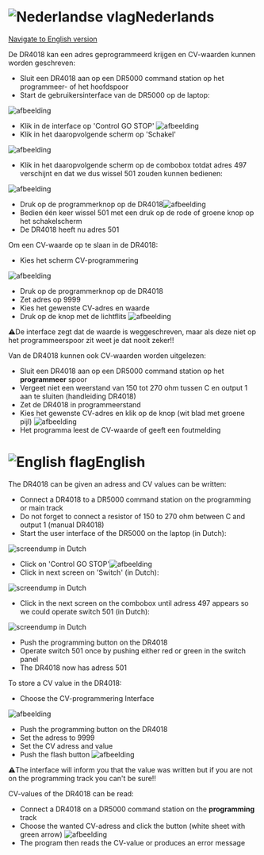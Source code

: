 # ![Nederlandse vlag](../../images/nl.gif)Nederlands

[Navigate to English version](#English)

De DR4018 kan een adres geprogrammeerd krijgen en CV-waarden kunnen worden geschreven:

* Sluit een DR4018 aan op een DR5000 command station op het programmeer- of het hoofdspoor
* Start de gebruikersinterface van de DR5000 op de laptop:

![afbeelding](./images/DR5000commandstationinterface.JPG)

* Klik in de interface op 'Control GO STOP' ![afbeelding](./images/DR5000GoStop.PNG)
* Klik in het daaropvolgende scherm op 'Schakel'

![afbeelding](./images/DriveSwitchSelect.png)

* Klik in het daaropvolgende scherm op de combobox totdat adres 497 verschijnt en dat we dus wissel 501 zouden kunnen bedienen:

![afbeelding](./images/SwitchAdress.png)

* Druk op de programmerknop op de DR4018![afbeelding](./images/DR4018ProgrammingButton.PNG)
* Bedien één keer wissel 501 met een druk op de rode of groene knop op het schakelscherm
* De DR4018 heeft nu adres 501

Om een CV-waarde op te slaan in de DR4018:

* Kies het scherm CV-programmering

![afbeelding](./images/CV_programming_reading.png)

* Druk op de programmerknop op de DR4018
* Zet adres op 9999
* Kies het gewenste CV-adres en waarde
* Druk op de knop met de lichtflits ![afbeelding](./images/WriteCV.PNG)



⚠️De interface zegt dat de waarde is weggeschreven, maar als deze niet op het programmeerspoor zit weet je dat nooit zeker!!

Van de DR4018 kunnen ook CV-waarden worden uitgelezen:

* Sluit een DR4018 aan op een DR5000 command station op het **programmeer** spoor
* Vergeet niet een weerstand van 150 tot 270 ohm tussen C en output 1 aan te sluiten (handleiding DR4018)
* Zet de DR4018 in programmeerstand
* Kies het gewenste CV-adres en klik op de knop (wit blad met groene pijl) ![afbeelding](./images/ReadCV.PNG)
* Het programma leest de CV-waarde of geeft een foutmelding


# ![English flag](../../images/gb.gif)English

The DR4018 can be given an adress and CV values can be written:

* Connect a DR4018 to a DR5000 command station on the programming or main track
* Do not forget to connect a resistor of 150 to 270 ohm between C and output 1 (manual DR4018)
* Start the user interface of the DR5000 on the laptop (in Dutch):

![screendump in Dutch](./images/DR5000commandstationinterface.JPG)

* Click on 'Control GO STOP'![afbeelding](./images/DR5000GoStop.PNG)
* Click in next screen on 'Switch' (in Dutch):

![screendump in Dutch](./images/DriveSwitchSelect.png)

* Click in the next screen on the combobox until adress 497 appears so we could operate switch 501 (in Dutch):

![screendump in Dutch](./images/SwitchAdress.png)

* Push the programming button on the DR4018
* Operate switch 501 once by pushing either red or green in the switch panel
* The DR4018 now has adress 501

To store a CV value in the DR4018:

* Choose the CV-programmering Interface

![afbeelding](./images/CV_programming_reading.png)

* Push the programming button on the DR4018
* Set the adress to 9999
* Set the CV adress and value
* Push the flash button ![afbeelding](./images/WriteCV.PNG)



⚠️The interface will inform you that the value was written but if you are not on the programming track you can't be sure!!

CV-values of the DR4018 can be read:

* Connect a DR4018 on a DR5000 command station on the **programming** track
* Choose the wanted CV-adress and click the button (white sheet with green arrow) ![afbeelding](./images/ReadCV.PNG)
* The program then reads the CV-value or produces an error message
